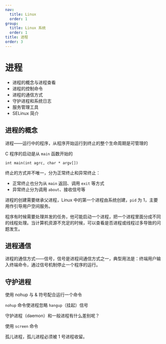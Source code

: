 ```yaml
---
nav:
  title: Linux
  order: 1
group:
  title: Linux 系统
  order: 1
title: 进程
order: 3
---
```


# 进程

- 进程的概念与进程查看
- 进程的控制命令
- 进程的通信方式
- 守护进程和系统日志
- 服务管理工具
- SELinux 简介

## 进程的概念

进程——运行中的程序，从程序开始运行到终止的整个生命周期是可管理的

C 程序的启动是从 `main` 函数开始的

`int main(int agrc, char * argv[])`

终止的方式并不唯一，分为正常终止和异常终止：

- 正常终止也分为从 `main` 返回、调用 `exit` 等方式
- 异常终止分为调用 `about`、接收信号等

进程的创建需要继承父进程，Linux 中的第一个进程由系统创建，`pid` 为 1，主要用作引导用户空间服务。

程序有时候需要处理并发的任务，他可能启动一个进程，把一个进程里面分成不同的线程处理。当计算机资源不充足的时候，可以查看是否进程或线程过多导致的问题发生。


## 进程通信

进程的通信方式——信号，信号是进程间通信方式之一，典型用法是：终端用户输入终端命令，通过信号机制停止一个程序的运行。

## 守护进程

使用 nohup 与 & 符号配合运行一个命令

`nohup` 命令使进程忽略 `hangup`（挂起）信号

守护进程（daemon）和一般进程有什么差别呢？

使用 `screen` 命令

孤儿进程，孤儿进程必须被 1 号进程收留。
